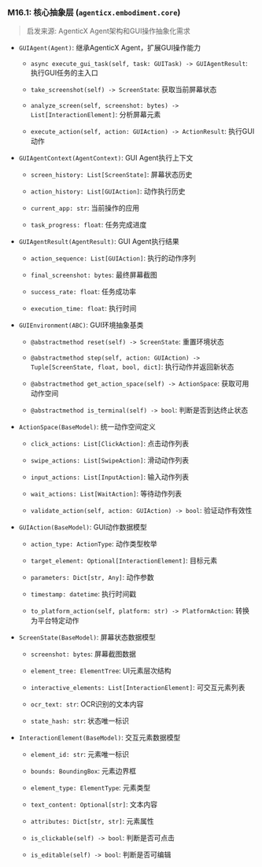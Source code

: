 ### M16.1: 核心抽象层 (`agenticx.embodiment.core`)

> 启发来源: AgenticX Agent架构和GUI操作抽象化需求

* `GUIAgent(Agent)`: 继承AgenticX Agent，扩展GUI操作能力

  * `async execute_gui_task(self, task: GUITask) -> GUIAgentResult`: 执行GUI任务的主入口

  * `take_screenshot(self) -> ScreenState`: 获取当前屏幕状态

  * `analyze_screen(self, screenshot: bytes) -> List[InteractionElement]`: 分析屏幕元素

  * `execute_action(self, action: GUIAction) -> ActionResult`: 执行GUI动作

* `GUIAgentContext(AgentContext)`: GUI Agent执行上下文

  * `screen_history: List[ScreenState]`: 屏幕状态历史

  * `action_history: List[GUIAction]`: 动作执行历史

  * `current_app: str`: 当前操作的应用

  * `task_progress: float`: 任务完成进度

* `GUIAgentResult(AgentResult)`: GUI Agent执行结果

  * `action_sequence: List[GUIAction]`: 执行的动作序列

  * `final_screenshot: bytes`: 最终屏幕截图

  * `success_rate: float`: 任务成功率

  * `execution_time: float`: 执行时间

* `GUIEnvironment(ABC)`: GUI环境抽象基类

  * `@abstractmethod reset(self) -> ScreenState`: 重置环境状态

  * `@abstractmethod step(self, action: GUIAction) -> Tuple[ScreenState, float, bool, dict]`: 执行动作并返回新状态

  * `@abstractmethod get_action_space(self) -> ActionSpace`: 获取可用动作空间

  * `@abstractmethod is_terminal(self) -> bool`: 判断是否到达终止状态

* `ActionSpace(BaseModel)`: 统一动作空间定义

  * `click_actions: List[ClickAction]`: 点击动作列表

  * `swipe_actions: List[SwipeAction]`: 滑动动作列表

  * `input_actions: List[InputAction]`: 输入动作列表

  * `wait_actions: List[WaitAction]`: 等待动作列表

  * `validate_action(self, action: GUIAction) -> bool`: 验证动作有效性

* `GUIAction(BaseModel)`: GUI动作数据模型

  * `action_type: ActionType`: 动作类型枚举

  * `target_element: Optional[InteractionElement]`: 目标元素

  * `parameters: Dict[str, Any]`: 动作参数

  * `timestamp: datetime`: 执行时间戳

  * `to_platform_action(self, platform: str) -> PlatformAction`: 转换为平台特定动作

* `ScreenState(BaseModel)`: 屏幕状态数据模型

  * `screenshot: bytes`: 屏幕截图数据

  * `element_tree: ElementTree`: UI元素层次结构

  * `interactive_elements: List[InteractionElement]`: 可交互元素列表

  * `ocr_text: str`: OCR识别的文本内容

  * `state_hash: str`: 状态唯一标识

* `InteractionElement(BaseModel)`: 交互元素数据模型

  * `element_id: str`: 元素唯一标识

  * `bounds: BoundingBox`: 元素边界框

  * `element_type: ElementType`: 元素类型

  * `text_content: Optional[str]`: 文本内容

  * `attributes: Dict[str, str]`: 元素属性

  * `is_clickable(self) -> bool`: 判断是否可点击

  * `is_editable(self) -> bool`: 判断是否可编辑